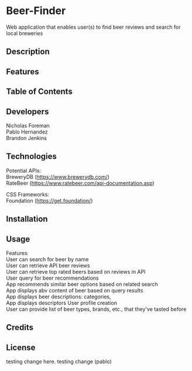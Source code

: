 # Beer-Finder

Web application that enables user(s) to find beer reviews and search for local breweries

## Description

## Features

## Table of Contents

## Developers

Nicholas Foreman\
 Pablo Hernandez\
 Brandon Jenkins

## Technologies

Potential APIs:\
 BreweryDB (https://www.brewerydb.com/) \
 RateBeer (https://www.ratebeer.com/api-documentation.asp)

CSS Frameworks:\
 Foundation (https://get.foundation/)

## Installation

## Usage
Features:\
  User can search for beer by name\
  User can retrieve API beer reviews\
  User can retrieve top rated beers based on reviews in API\
  User query for beer recommendations\
  App recommends similar beer options based on related search\
  App displays abv content of beer based on query results\
  App displays beer descriptions: categories, \
  App displays descriptors 
  User profile creation\
  User can provide list of beer types, brands, etc., that they've tasted before

## Credits

## License

testing change here.
testing change (pablo)
